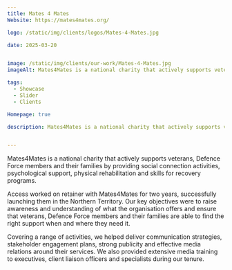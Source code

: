 ```yaml
---
title: Mates 4 Mates
Website: https://mates4mates.org/

logo: /static/img/clients/logos/Mates-4-Mates.jpg

date: 2025-03-20


image: /static/img/clients/our-work/Mates-4-Mates.jpg
imageAlt: Mates4Mates is a national charity that actively supports veterans, Defence Force members and their families by providing social connection activities, psychological support, physical rehabilitation and skills for recovery programs.

tags:
  - Showcase
  - Slider
  - Clients

Homepage: true

description: Mates4Mates is a national charity that actively supports veterans, Defence Force members and their families by providing social connection activities, psychological support, physical rehabilitation and skills for recovery programs.


---
```




Mates4Mates is a national charity that actively supports veterans, Defence Force members and their families by providing social connection activities, psychological support, physical rehabilitation and skills for recovery programs.

Access worked on retainer with Mates4Mates for two years, successfully launching them in the Northern Territory. Our key objectives were to raise awareness and understanding of what the organisation offers and ensure that veterans, Defence Force members and their families are able to find the right support when and where they need it.

Covering a range of activities, we helped deliver communication strategies, stakeholder engagement plans, strong publicity and effective media relations around their services. We also provided extensive media training to executives, client liaison officers and specialists during our tenure.
